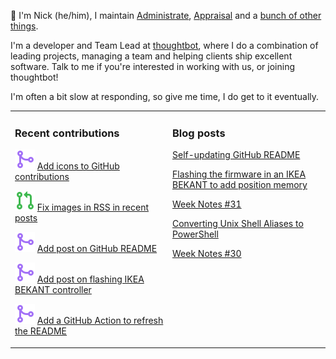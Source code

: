 👋 I'm Nick (he/him), I maintain [Administrate][1], [Appraisal][2] and a [bunch
of other things][3].

I'm a developer and Team Lead at [thoughtbot][4], where I do a combination of
leading projects, managing a team and helping clients ship excellent software.
Talk to me if you're interested in working with us, or joining thoughtbot!

I'm often a bit slow at responding, so give me time, I do get to it eventually.

<table><tr><td valign="top" width="50%">

### Recent contributions

<!-- contributions starts -->
![](icons/pull_request_merged.svg) [Add icons to GitHub contributions](https://github.com/nickcharlton/nickcharlton/pull/4)

![](icons/pull_request_open.svg) [Fix images in RSS in recent posts](https://github.com/nickcharlton/site/pull/93)

![](icons/pull_request_merged.svg) [Add post on GitHub README](https://github.com/nickcharlton/site/pull/92)

![](icons/pull_request_merged.svg) [Add post on flashing IKEA BEKANT controller](https://github.com/nickcharlton/site/pull/91)

![](icons/pull_request_merged.svg) [Add a GitHub Action to refresh the README](https://github.com/nickcharlton/nickcharlton/pull/3)

<!-- contributions ends -->
</td><td valign="top" width="50%">

### Blog posts

<!-- blog starts -->
[Self-updating GitHub README](https://nickcharlton.net/posts/self-updating-github-readme.html)

[Flashing the firmware in an IKEA BEKANT to add position memory](https://nickcharlton.net/posts/flashing-the-firmward-in-an-ikea-bekant.html)

[Week Notes #31](https://nickcharlton.net/posts/week-notes-31.html)

[Converting Unix Shell Aliases to PowerShell](https://nickcharlton.net/posts/converting-unix-shell-aliases-to-powershell.html)

[Week Notes #30](https://nickcharlton.net/posts/week-notes-30.html)

<!-- blog ends -->
</td></tr></table>

[1]: https://github.com/thoughtbot/administrate
[2]: https://github.com/thoughtbot/appraisal
[3]: https://github.com/nickcharlton?tab=repositories
[4]: https://thoughtbot.com
